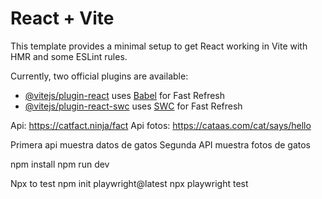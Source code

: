# React + Vite

This template provides a minimal setup to get React working in Vite with HMR and some ESLint rules.

Currently, two official plugins are available:

- [@vitejs/plugin-react](https://github.com/vitejs/vite-plugin-react/blob/main/packages/plugin-react/README.md) uses [Babel](https://babeljs.io/) for Fast Refresh
- [@vitejs/plugin-react-swc](https://github.com/vitejs/vite-plugin-react-swc) uses [SWC](https://swc.rs/) for Fast Refresh

Api: https://catfact.ninja/fact
Api fotos: https://cataas.com/cat/says/hello

Primera api muestra datos de gatos
Segunda API muestra fotos de gatos

npm install
npm run dev

Npx to test
npm init playwright@latest
npx playwright test

